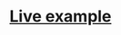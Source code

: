 # [Live example]([/guides/content/editing-an-existing-page](https://arseni2.github.io/tzGrampuz/src/index.html))
